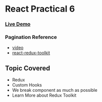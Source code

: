 # React Practical 6

###  [Live Demo](https://react-sm-pr6.netlify.app/)

### Pagination Reference

- [video](https://www.youtube.com/watch?v=8Gmi1NNPtB8&ab_channel=CandDev)
- [react-redux-toolkit](https://codesandbox.io/s/9quzy?file=/src/features/posts/PostsManager.tsx:938-960)

## Topic Covered

- Redux
- Custom Hooks
- We break component as much as possible 
- Learn More about Redux Toolkit


